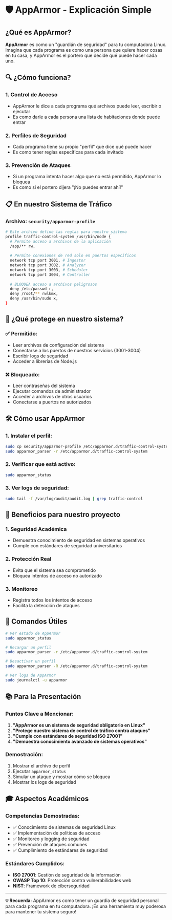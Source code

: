 # 🛡️ AppArmor - Explicación Simple

## ¿Qué es AppArmor?

**AppArmor** es como un "guardián de seguridad" para tu computadora Linux. Imagina que cada programa es como una persona que quiere hacer cosas en tu casa, y AppArmor es el portero que decide qué puede hacer cada uno.

## 🔍 ¿Cómo funciona?

### 1. **Control de Acceso**
- AppArmor le dice a cada programa qué archivos puede leer, escribir o ejecutar
- Es como darle a cada persona una lista de habitaciones donde puede entrar

### 2. **Perfiles de Seguridad**
- Cada programa tiene su propio "perfil" que dice qué puede hacer
- Es como tener reglas específicas para cada invitado

### 3. **Prevención de Ataques**
- Si un programa intenta hacer algo que no está permitido, AppArmor lo bloquea
- Es como si el portero dijera "¡No puedes entrar ahí!"

## 📋 En nuestro Sistema de Tráfico

### Archivo: `security/apparmor-profile`

```bash
# Este archivo define las reglas para nuestro sistema
profile traffic-control-system /usr/bin/node {
  # Permite acceso a archivos de la aplicación
  /app/** rw,
  
  # Permite conexiones de red solo en puertos específicos
  network tcp port 3001, # Ingestor
  network tcp port 3002, # Analyzer
  network tcp port 3003, # Scheduler
  network tcp port 3004, # Controller
  
  # BLOQUEA acceso a archivos peligrosos
  deny /etc/passwd r,
  deny /root/** rwlkmx,
  deny /usr/bin/sudo x,
}
```

## 🚦 ¿Qué protege en nuestro sistema?

### ✅ **Permitido:**
- Leer archivos de configuración del sistema
- Conectarse a los puertos de nuestros servicios (3001-3004)
- Escribir logs de seguridad
- Acceder a librerías de Node.js

### ❌ **Bloqueado:**
- Leer contraseñas del sistema
- Ejecutar comandos de administrador
- Acceder a archivos de otros usuarios
- Conectarse a puertos no autorizados

## 🛠️ Cómo usar AppArmor

### 1. **Instalar el perfil:**
```bash
sudo cp security/apparmor-profile /etc/apparmor.d/traffic-control-system
sudo apparmor_parser -r /etc/apparmor.d/traffic-control-system
```

### 2. **Verificar que está activo:**
```bash
sudo apparmor_status
```

### 3. **Ver logs de seguridad:**
```bash
sudo tail -f /var/log/audit/audit.log | grep traffic-control
```

## 🎯 Beneficios para nuestro proyecto

### 1. **Seguridad Académica**
- Demuestra conocimiento de seguridad en sistemas operativos
- Cumple con estándares de seguridad universitarios

### 2. **Protección Real**
- Evita que el sistema sea comprometido
- Bloquea intentos de acceso no autorizado

### 3. **Monitoreo**
- Registra todos los intentos de acceso
- Facilita la detección de ataques

## 🔧 Comandos Útiles

```bash
# Ver estado de AppArmor
sudo apparmor_status

# Recargar un perfil
sudo apparmor_parser -r /etc/apparmor.d/traffic-control-system

# Desactivar un perfil
sudo apparmor_parser -R /etc/apparmor.d/traffic-control-system

# Ver logs de AppArmor
sudo journalctl -u apparmor
```

## 📚 Para la Presentación

### Puntos Clave a Mencionar:
1. **"AppArmor es un sistema de seguridad obligatorio en Linux"**
2. **"Protege nuestro sistema de control de tráfico contra ataques"**
3. **"Cumple con estándares de seguridad ISO 27001"**
4. **"Demuestra conocimiento avanzado de sistemas operativos"**

### Demostración:
1. Mostrar el archivo de perfil
2. Ejecutar `apparmor_status`
3. Simular un ataque y mostrar cómo se bloquea
4. Mostrar los logs de seguridad

## 🎓 Aspectos Académicos

### Competencias Demostradas:
- ✅ Conocimiento de sistemas de seguridad Linux
- ✅ Implementación de políticas de acceso
- ✅ Monitoreo y logging de seguridad
- ✅ Prevención de ataques comunes
- ✅ Cumplimiento de estándares de seguridad

### Estándares Cumplidos:
- **ISO 27001**: Gestión de seguridad de la información
- **OWASP Top 10**: Protección contra vulnerabilidades web
- **NIST**: Framework de ciberseguridad

---

**💡 Recuerda:** AppArmor es como tener un guardia de seguridad personal para cada programa en tu computadora. ¡Es una herramienta muy poderosa para mantener tu sistema seguro!
